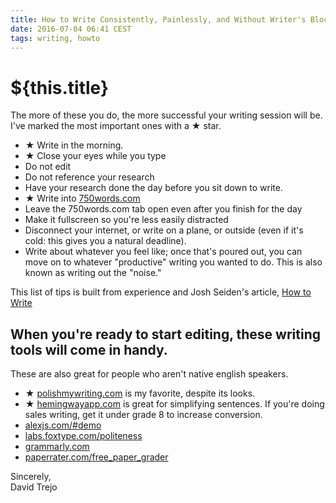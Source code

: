 ```yaml
---
title: How to Write Consistently, Painlessly, and Without Writer's Block
date: 2016-07-04 06:41 CEST
tags: writing, howto
---
```

# ${this.title}

The more of these you do, the more successful your writing session will be. I've marked the most important ones with a ★ star.

- ★ Write in the morning.
- ★ Close your eyes while you type
- Do not edit
- Do not reference your research
- Have your research done the day before you sit down to write.
- ★ Write into [750words.com](http://750words.com)
- Leave the 750words.com tab open even after you finish for the day
- Make it fullscreen so you're less easily distracted
- Disconnect your internet, or write on a plane, or outside (even if it's cold: this gives you a natural deadline).
- Write about whatever you feel like; once that's poured out, you can move on to whatever "productive" writing you wanted to do. This is also known as writing out the "noise."

This list of tips is built from experience and Josh Seiden's article, [How to Write](https://medium.com/neo-innovation-ideas/how-to-write-a016e5d898bc)

## When you're ready to start editing, these writing tools will come in handy.

These are also great for people who aren't native english speakers.

- ★ [polishmywriting.com](http://polishmywriting.com) is my favorite, despite its looks.
- ★ [hemingwayapp.com](http://hemingwayapp.com) is great for simplifying sentences. If you're doing sales writing, get it under grade 8 to increase conversion.
- [alexjs.com/#demo](http://alexjs.com/#demo)
- [labs.foxtype.com/politeness]([http://labs.foxtype.com/politeness])
- [grammarly.com](http://grammarly.com)
- [paperrater.com/free_paper_grader](http://paperrater.com/free_paper_grader)

Sincerely,  
David Trejo
